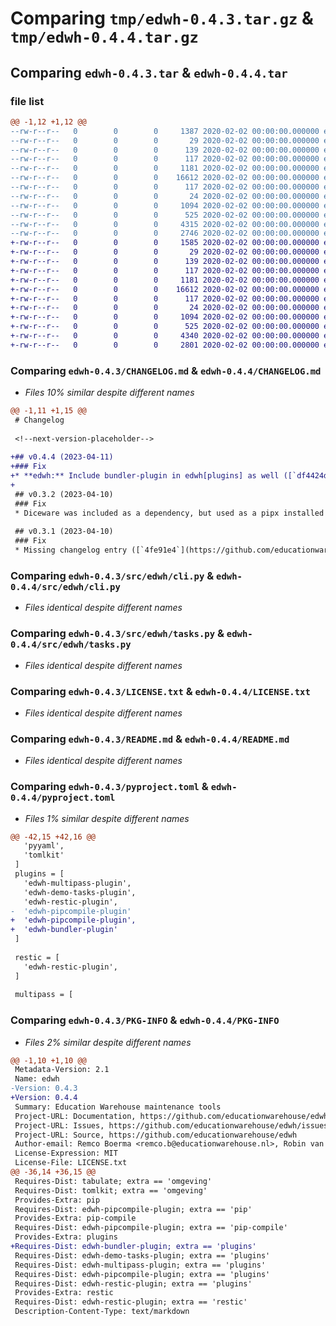 # Comparing `tmp/edwh-0.4.3.tar.gz` & `tmp/edwh-0.4.4.tar.gz`

## Comparing `edwh-0.4.3.tar` & `edwh-0.4.4.tar`

### file list

```diff
@@ -1,12 +1,12 @@
--rw-r--r--   0        0        0     1387 2020-02-02 00:00:00.000000 edwh-0.4.3/CHANGELOG.md
--rw-r--r--   0        0        0       29 2020-02-02 00:00:00.000000 edwh-0.4.3/requirements-dev.txt
--rw-r--r--   0        0        0      139 2020-02-02 00:00:00.000000 edwh-0.4.3/src/edwh/__about__.py
--rw-r--r--   0        0        0      117 2020-02-02 00:00:00.000000 edwh-0.4.3/src/edwh/__init__.py
--rw-r--r--   0        0        0     1181 2020-02-02 00:00:00.000000 edwh-0.4.3/src/edwh/cli.py
--rw-r--r--   0        0        0    16612 2020-02-02 00:00:00.000000 edwh-0.4.3/src/edwh/tasks.py
--rw-r--r--   0        0        0      117 2020-02-02 00:00:00.000000 edwh-0.4.3/tests/__init__.py
--rw-r--r--   0        0        0       24 2020-02-02 00:00:00.000000 edwh-0.4.3/.gitignore
--rw-r--r--   0        0        0     1094 2020-02-02 00:00:00.000000 edwh-0.4.3/LICENSE.txt
--rw-r--r--   0        0        0      525 2020-02-02 00:00:00.000000 edwh-0.4.3/README.md
--rw-r--r--   0        0        0     4315 2020-02-02 00:00:00.000000 edwh-0.4.3/pyproject.toml
--rw-r--r--   0        0        0     2746 2020-02-02 00:00:00.000000 edwh-0.4.3/PKG-INFO
+-rw-r--r--   0        0        0     1585 2020-02-02 00:00:00.000000 edwh-0.4.4/CHANGELOG.md
+-rw-r--r--   0        0        0       29 2020-02-02 00:00:00.000000 edwh-0.4.4/requirements-dev.txt
+-rw-r--r--   0        0        0      139 2020-02-02 00:00:00.000000 edwh-0.4.4/src/edwh/__about__.py
+-rw-r--r--   0        0        0      117 2020-02-02 00:00:00.000000 edwh-0.4.4/src/edwh/__init__.py
+-rw-r--r--   0        0        0     1181 2020-02-02 00:00:00.000000 edwh-0.4.4/src/edwh/cli.py
+-rw-r--r--   0        0        0    16612 2020-02-02 00:00:00.000000 edwh-0.4.4/src/edwh/tasks.py
+-rw-r--r--   0        0        0      117 2020-02-02 00:00:00.000000 edwh-0.4.4/tests/__init__.py
+-rw-r--r--   0        0        0       24 2020-02-02 00:00:00.000000 edwh-0.4.4/.gitignore
+-rw-r--r--   0        0        0     1094 2020-02-02 00:00:00.000000 edwh-0.4.4/LICENSE.txt
+-rw-r--r--   0        0        0      525 2020-02-02 00:00:00.000000 edwh-0.4.4/README.md
+-rw-r--r--   0        0        0     4340 2020-02-02 00:00:00.000000 edwh-0.4.4/pyproject.toml
+-rw-r--r--   0        0        0     2801 2020-02-02 00:00:00.000000 edwh-0.4.4/PKG-INFO
```

### Comparing `edwh-0.4.3/CHANGELOG.md` & `edwh-0.4.4/CHANGELOG.md`

 * *Files 10% similar despite different names*

```diff
@@ -1,11 +1,15 @@
 # Changelog
 
 <!--next-version-placeholder-->
 
+## v0.4.4 (2023-04-11)
+### Fix
+* **edwh:** Include bundler-plugin in edwh[plugins] as well ([`df4424d`](https://github.com/educationwarehouse/edwh/commit/df4424d37c225c3e6c89010a3186fc225d13e354))
+
 ## v0.3.2 (2023-04-10)
 ### Fix
 * Diceware was included as a dependency, but used as a pipx installed application. ([`2f6bc9f`](https://github.com/educationwarehouse/edwh/commit/2f6bc9f7c7aabafbab0b857d84905be13d3973f0))
 
 ## v0.3.1 (2023-04-10)
 ### Fix
 * Missing changelog entry ([`4fe91e4`](https://github.com/educationwarehouse/edwh/commit/4fe91e400a8b64197b7a1c7df55777c13787b2d7))
```

### Comparing `edwh-0.4.3/src/edwh/cli.py` & `edwh-0.4.4/src/edwh/cli.py`

 * *Files identical despite different names*

### Comparing `edwh-0.4.3/src/edwh/tasks.py` & `edwh-0.4.4/src/edwh/tasks.py`

 * *Files identical despite different names*

### Comparing `edwh-0.4.3/LICENSE.txt` & `edwh-0.4.4/LICENSE.txt`

 * *Files identical despite different names*

### Comparing `edwh-0.4.3/README.md` & `edwh-0.4.4/README.md`

 * *Files identical despite different names*

### Comparing `edwh-0.4.3/pyproject.toml` & `edwh-0.4.4/pyproject.toml`

 * *Files 1% similar despite different names*

```diff
@@ -42,15 +42,16 @@
   'pyyaml',
   'tomlkit'
 ]
 plugins = [
   'edwh-multipass-plugin',
   'edwh-demo-tasks-plugin',
   'edwh-restic-plugin',
-  'edwh-pipcompile-plugin'
+  'edwh-pipcompile-plugin',
+  'edwh-bundler-plugin'
 ]
 
 restic = [
   'edwh-restic-plugin',
 ]
 
 multipass = [
```

### Comparing `edwh-0.4.3/PKG-INFO` & `edwh-0.4.4/PKG-INFO`

 * *Files 2% similar despite different names*

```diff
@@ -1,10 +1,10 @@
 Metadata-Version: 2.1
 Name: edwh
-Version: 0.4.3
+Version: 0.4.4
 Summary: Education Warehouse maintenance tools
 Project-URL: Documentation, https://github.com/educationwarehouse/edwh#readme
 Project-URL: Issues, https://github.com/educationwarehouse/edwh/issues
 Project-URL: Source, https://github.com/educationwarehouse/edwh
 Author-email: Remco Boerma <remco.b@educationwarehouse.nl>, Robin van der Noord <robin.vdn@educationwarehouse.nl>, Romy Schöller <romy.s@educationwarehouse.nl>, Sven Keimpema <sven.k@educationwarehouse.nl>
 License-Expression: MIT
 License-File: LICENSE.txt
@@ -36,14 +36,15 @@
 Requires-Dist: tabulate; extra == 'omgeving'
 Requires-Dist: tomlkit; extra == 'omgeving'
 Provides-Extra: pip
 Requires-Dist: edwh-pipcompile-plugin; extra == 'pip'
 Provides-Extra: pip-compile
 Requires-Dist: edwh-pipcompile-plugin; extra == 'pip-compile'
 Provides-Extra: plugins
+Requires-Dist: edwh-bundler-plugin; extra == 'plugins'
 Requires-Dist: edwh-demo-tasks-plugin; extra == 'plugins'
 Requires-Dist: edwh-multipass-plugin; extra == 'plugins'
 Requires-Dist: edwh-pipcompile-plugin; extra == 'plugins'
 Requires-Dist: edwh-restic-plugin; extra == 'plugins'
 Provides-Extra: restic
 Requires-Dist: edwh-restic-plugin; extra == 'restic'
 Description-Content-Type: text/markdown
```

